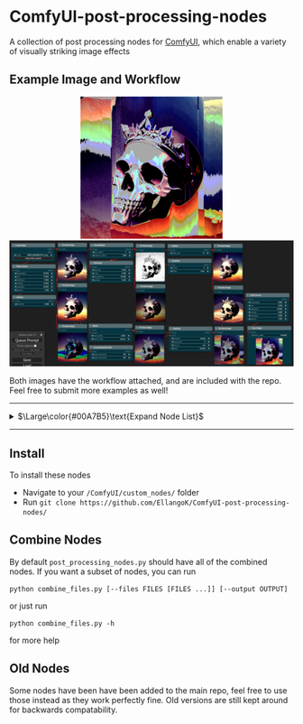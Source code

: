 #  ComfyUI-post-processing-nodes

A collection of post processing nodes for [ComfyUI](https://github.com/comfyanonymous/ComfyUI), which enable a variety of visually striking image effects 

## Example Image and Workflow

<p align="center">
  <img src="examples/workflow_output.png" width="50%" />
  <img src="examples/example_workflow.png"/>
</p>

Both images have the workflow attached, and are included with the repo. Feel free to submit more examples as well!

---

<details>
	<summary>$\Large\color{#00A7B5}\text{Expand Node List}$</summary>

<br/>

 - ArithmeticBlend: Blends two images using arithmetic operations like addition, subtraction, and difference.
 - Blend: Blends two images together with a variety of different modes
 - Blur: Applies a Gaussian blur to the input image, softening the details
 - CannyEdgeDetection: Applies Canny edge detection to the input image
 - Chromatic Aberration: Shifts the color channels in an image, creating a glitch aesthetic
 - $\color{#00A7B5}\textbf{ColorCorrect:}$ Adjusts the color balance, temperature, hue, brightness, contrast, saturation, and gamma of an image
 - Dissolve: Creates a grainy blend of two images using random pixels based on a dissolve factor.
 - DodgeAndBurn: Adjusts image brightness using dodge and burn effects based on a mask and intensity.
 - FilmGrain: Adds a film grain effect to the image, along with options to control the temperature, and vignetting
 - Glow: Applies a blur with a specified radius and then blends it with the original image. Creates a nice glowing effect.
 - $\color{#00A7B5}\textbf{KuwaharaBlur:}$ Applies an edge preserving blur, creating a more realistic blur than Gaussian.
 - Parabolize: Applies a color transformation effect using a parabolic formula
 - PencilSketch: Converts an image into a hand-drawn pencil sketch style.
 - $\color{#00A7B5}\textbf{PixelSort:}$ Rearranges the pixels in the input image based on their values, and input mask. Creates a cool glitch like effect.
 - Pixelize: Applies a pixelization effect, simulating the reducing of resolution
 - $\color{#00A7B5}\textbf{Quantize:}$ Set and dither the amount of colors in an image from 0-256, reducing color information
 - Sharpen: Enhances the details in an image by applying a sharpening filter
 - $\color{#00A7B5}\textbf{Solarize:}$ Inverts image colors based on a threshold for a striking, high-contrast effect
 - Vignette: Applies a vignette effect, putting the corners of the image in shadow
 
 
$\color{#00A7B5}\textbf{Bolded Color Nodes}$ are my personal favorites, and highly recommended to expirement with

</details>

---

## Install

To install these nodes 

  - Navigate to your `/ComfyUI/custom_nodes/` folder
  - Run `git clone https://github.com/EllangoK/ComfyUI-post-processing-nodes/`

## Combine Nodes

By default `post_processing_nodes.py` should have all of the combined nodes. If you want a subset of nodes, you can run

    python combine_files.py [--files FILES [FILES ...]] [--output OUTPUT]

or just run

    python combine_files.py -h

for more help

## Old Nodes

Some nodes have been have been added to the main repo, feel free to use those instead as they work perfectly fine. Old versions are still kept around for backwards compatability.
